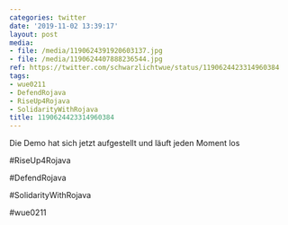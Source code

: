 ```yaml
---
categories: twitter
date: '2019-11-02 13:39:17'
layout: post
media:
- file: /media/1190624391920603137.jpg
- file: /media/1190624407888236544.jpg
ref: https://twitter.com/schwarzlichtwue/status/1190624423314960384
tags:
- wue0211
- DefendRojava
- RiseUp4Rojava
- SolidarityWithRojava
title: 1190624423314960384
---
```

Die Demo hat sich jetzt aufgestellt und läuft jeden Moment los

#RiseUp4Rojava

#DefendRojava

#SolidarityWithRojava

#wue0211  